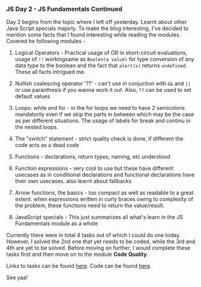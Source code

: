 ### JS Day 2 - JS Fundamentals Continued

Day 2 begins from the topic where I left off yesterday. Learnt about other Java Script specials majorly. To make the blog interesting, I've decided to mention some facts that I found interesting while reading the modules. Covered he following modules -

1. Logical Operators - Practical usage of OR in short-circuit evaluations, usage of `!!` workingsame as `Boolen(a value)` for type conversion of any data type to the boolean and the fact that `alert(x)` returns `undefined`. These all facts intrigued me.

2. Nullish coalescing operator '??' - can't use in conjuction with `&&` and `||` or use paranthesis if you wanna work it out. Also, `??` can be used to set default values

3. Loops: while and for - in the for loops we need to have 2 semicolons mandatorily even if we skip the parts in between which may be the case as per different situations. The usage of labels for break and continu in the nested loops.

4. The "switch" statement - strict quality check is done, if different the code acts as a dead code

5. Functions - declarations, return types, naming, etc understood

6. Function expressions - very cool to use but these have different usecases as in conditional declarations and functional declarations have their own usecases. also learnt about fallbacks

7. Arrow functions, the basics - too compact as well as readable to a great extent. when expressions written in curly braces owing to complexity of the problem, these functions need to return the value/result.

8. JavaScript specials - This just summarizes all what's learn in the JS Fundamentals module as a whole

Currently there were in total 4 tasks out of which I could do one today. However, I solved the 2nd one that yet needs to be coded, while the 3rd and 4th are yet to be solved. Before moving on further, I would complete these tasks first and then move on to the module **Code Quality**.

Links to tasks can be found [here](https://jazzcodes.github.io/JS/).
Code can be found [here](https://github.com/jazzcodes/JS).

See yaa!
